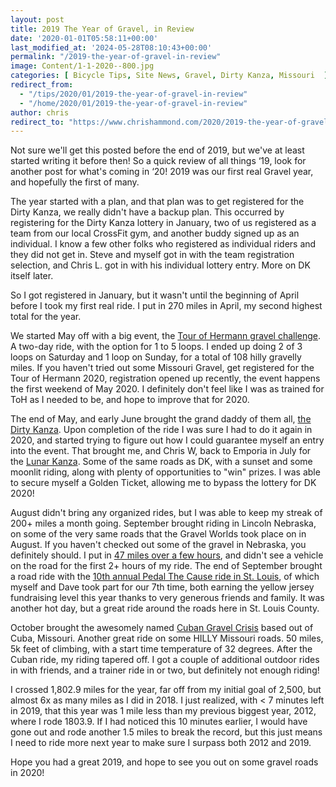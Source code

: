 ```yaml
---
layout: post
title: 2019 The Year of Gravel, in Review
date: '2020-01-01T05:58:11+00:00'
last_modified_at: '2024-05-28T08:10:43+00:00'
permalink: "/2019-the-year-of-gravel-in-review"
image: Content/1-1-2020--800.jpg
categories: [ Bicycle Tips, Site News, Gravel, Dirty Kanza, Missouri  ]
redirect_from: 
  - "/tips/2020/01/2019-the-year-of-gravel-in-review"
  - "/home/2020/01/2019-the-year-of-gravel-in-review"
author: chris
redirect_to: "https://www.chrishammond.com/2020/2019-the-year-of-gravel-in-review"
---
```

Not sure we'll get this posted before the end of 2019, but we've at least started writing it before then! So a quick review of all things ‘19, look for another post for what's coming in ‘20! 2019 was our first real Gravel year, and hopefully the first of many.

The year started with a plan, and that plan was to get registered for the Dirty Kanza, we really didn't have a backup plan. This occurred by registering for the Dirty Kanza lottery in January, two of us registered as a team from our local CrossFit gym, and another buddy signed up as an individual. I know a few other folks who registered as individual riders and they did not get in. Steve and myself got in with the team registration selection, and Chris L. got in with his individual lottery entry. More on DK itself later.

So I got registered in January, but it wasn't until the beginning of April before I took my first real ride. I put in 270 miles in April, my second highest total for the year.

We started May off with a big event, the [Tour of Hermann gravel challenge](/2019-tour-of-hermann-gravel-challenge-ride-review). A two-day ride, with the option for 1 to 5 loops. I ended up doing 2 of 3 loops on Saturday and 1 loop on Sunday, for a total of 108 hilly gravelly miles. If you haven't tried out some Missouri Gravel, get registered for the Tour of Hermann 2020, registration opened up recently, the event happens the first weekend of May 2020. I definitely don't feel like I was as trained for ToH as I needed to be, and hope to improve that for 2020.

The end of May, and early June brought the grand daddy of them all, [the Dirty Kanza](/2019-dirty-kanza-half-pint-100-ride-review). Upon completion of the ride I was sure I had to do it again in 2020, and started trying to figure out how I could guarantee myself an entry into the event. That brought me, and Chris W, back to Emporia in July for the [Lunar Kanza](/2019-lunar-kanza-ride-review). Some of the same roads as DK, with a sunset and some moonlit riding, along with plenty of opportunities to "win" prizes. I was able to secure myself a Golden Ticket, allowing me to bypass the lottery for DK 2020!

August didn't bring any organized rides, but I was able to keep my streak of 200+ miles a month going. September brought riding in Lincoln Nebraska, on some of the very same roads that the Gravel Worlds took place on in August. If you haven't checked out some of the gravel in Nebraska, you definitely should. I put in [47 miles over a few hours](https://www.strava.com/activities/2673469001), and didn't see a vehicle on the road for the first 2+ hours of my ride. The end of September brought a road ride with the [10th annual Pedal The Cause ride in St. Louis](/pedal-the-cause-2019), of which myself and Dave took part for our 7th time, both earning the yellow jersey fundraising level this year thanks to very generous friends and family. It was another hot day, but a great ride around the roads here in St. Louis County.

October brought the awesomely named [Cuban Gravel Crisis](/cuban-gravel-crisis-ride-review) based out of Cuba, Missouri. Another great ride on some HILLY Missouri roads. 50 miles, 5k feet of climbing, with a start time temperature of 32 degrees. After the Cuban ride, my riding tapered off. I got a couple of additional outdoor rides in with friends, and a trainer ride in or two, but definitely not enough riding!

I crossed 1,802.9 miles for the year, far off from my initial goal of 2,500, but almost 6x as many miles as I did in 2018. I just realized, with < 7 minutes left in 2019, that this year was 1 mile less than my previous biggest year, 2012, where I rode 1803.9. If I had noticed this 10 minutes earlier, I would have gone out and rode another 1.5 miles to break the record, but this just means I need to ride more next year to make sure I surpass both 2012 and 2019.

Hope you had a great 2019, and hope to see you out on some gravel roads in 2020!

